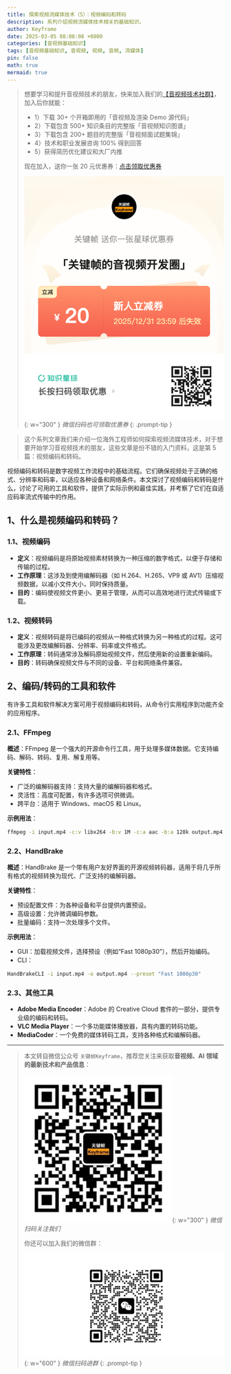 ```yaml
---
title: 探索视频流媒体技术（5）：视频编码和转码
description: 系列介绍视频流媒体技术相关的基础知识。
author: Keyframe
date: 2025-03-05 08:08:08 +0800
categories: [音视频基础知识]
tags: [音视频基础知识, 音视频, 视频, 音频, 流媒体]
pin: false
math: true
mermaid: true
---
```


>想要学习和提升音视频技术的朋友，快来加入我们的<a href="https://t.zsxq.com/jRprT" target="_blank" rel="noopener noreferrer">【音视频技术社群】</a>，加入后你就能：
>
>- 1）下载 30+ 个开箱即用的「音视频及渲染 Demo 源代码」
>- 2）下载包含 500+ 知识条目的完整版「音视频知识图谱」
>- 3）下载包含 200+ 题目的完整版「音视频面试题集锦」
>- 4）技术和职业发展咨询 100% 得到回答
>- 5）获得简历优化建议和大厂内推
>  
>现在加入，送你一张 20 元优惠券：<a href="https://t.zsxq.com/jRprT" target="_blank" rel="noopener noreferrer">点击领取优惠券</a>
>
>![知识星球新人优惠券](assets/img/keyframe-zsxq-coupon.png){: w="300" }
>_微信扫码也可领取优惠券_
{: .prompt-tip }



>这个系列文章我们来介绍一位海外工程师如何探索视频流媒体技术，对于想要开始学习音视频技术的朋友，这些文章是份不错的入门资料，这是第 5 篇：视频编码和转码。



视频编码和转码是数字视频工作流程中的基础流程。它们确保视频处于正确的格式、分辨率和码率，以适应各种设备和网络条件。本文探讨了视频编码和转码是什么，讨论了可用的工具和软件，提供了实际示例和最佳实践，并考察了它们在自适应码率流式传输中的作用。

## 1、什么是视频编码和转码？

### 1.1、视频编码

- **定义**：视频编码是将原始视频素材转换为一种压缩的数字格式，以便于存储和传输的过程。
- **工作原理**：这涉及到使用编解码器（如 H.264、H.265、VP9 或 AV1）压缩视频数据，以减小文件大小，同时保持质量。
- **目的**：编码使视频文件更小、更易于管理，从而可以高效地进行流式传输或下载。

### 1.2、视频转码

- **定义**：视频转码是将已编码的视频从一种格式转换为另一种格式的过程。这可能涉及更改编解码器、分辨率、码率或文件格式。
- **工作原理**：转码通常涉及解码原始视频文件，然后使用新的设置重新编码。
- **目的**：转码确保视频文件与不同的设备、平台和网络条件兼容。

## 2、编码/转码的工具和软件

有许多工具和软件解决方案可用于视频编码和转码，从命令行实用程序到功能齐全的应用程序。

### 2.1、FFmpeg

**概述**：FFmpeg 是一个强大的开源命令行工具，用于处理多媒体数据。它支持编码、解码、转码、复用、解复用等。

**关键特性**：

- 广泛的编解码器支持：支持大量的编解码器和格式。
- 灵活性：高度可配置，有许多选项可供微调。
- 跨平台：适用于 Windows、macOS 和 Linux。

**示例用法**：

```bash
ffmpeg -i input.mp4 -c:v libx264 -b:v 1M -c:a aac -b:a 128k output.mp4
```

### 2.2、HandBrake

**概述**：HandBrake 是一个带有用户友好界面的开源视频转码器，适用于将几乎所有格式的视频转换为现代、广泛支持的编解码器。

**关键特性**：

- 预设配置文件：为各种设备和平台提供内置预设。
- 高级设置：允许微调编码参数。
- 批量编码：支持一次处理多个文件。

**示例用法**：

- GUI：加载视频文件，选择预设（例如“Fast 1080p30”），然后开始编码。
- CLI：

```bash
HandBrakeCLI -i input.mp4 -o output.mp4 --preset "Fast 1080p30"
```

### 2.3、其他工具

- **Adobe Media Encoder**：Adobe 的 Creative Cloud 套件的一部分，提供专业级的编码和转码。
- **VLC Media Player**：一个多功能媒体播放器，具有内置的转码功能。
- **MediaCoder**：一个免费的媒体转码工具，支持各种格式和编解码器。




---

> 本文转自微信公众号 `关键帧Keyframe`，推荐您关注来获取**音视频、AI 领域的最新技术和产品信息**：
>
>![微信公众号](assets/img/keyframe-mp.jpg){: w="300" }
>_微信扫码关注我们_
>
>你还可以加入我们的微信群：
>
>![关键帧的音视频开发群](assets/img/av-wechat-group.jpg){: w="600" }
>_微信扫码进群_
{: .prompt-tip }

